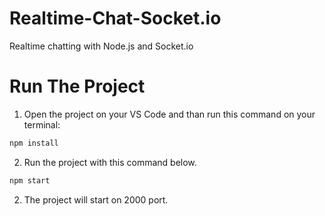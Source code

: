 # Realtime-Chat-Socket.io
Realtime chatting with Node.js and Socket.io

# Run The Project
1. Open the project on your VS Code and than run this command on your terminal:
```sh
npm install
```

2. Run the project with this command below.
```sh
npm start
```

2. The project will start on 2000 port.
